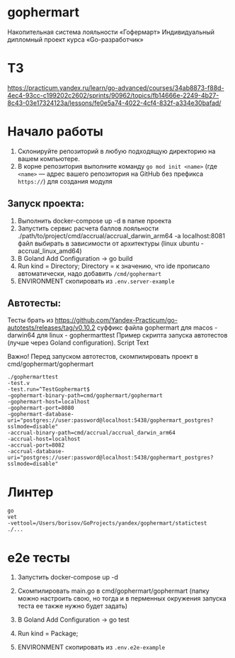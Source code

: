 # gophermart
Накопительная система лояльности «Гофермарт»
Индивидуальный дипломный проект курса «Go-разработчик»

# ТЗ
https://practicum.yandex.ru/learn/go-advanced/courses/34ab8873-f88d-4ec4-93cc-c199202c2602/sprints/90962/topics/fb14666e-2249-4b27-8c43-03e17324123a/lessons/fe0e5a74-4022-4cf4-832f-a334e30bafad/


# Начало работы

1. Склонируйте репозиторий в любую подходящую директорию на вашем компьютере.
2. В корне репозитория выполните команду `go mod init <name>` (где `<name>` — адрес вашего репозитория на GitHub без
   префикса `https://`) для создания модуля

## Запуск проекта:

1. Выполнить docker-compose up -d в папке проекта
2. Запустить сервис расчета баллов лояльности ./path/to/project/cmd/accrual/accrual_darwin_arm64 -a localhost:8081
   файл выбирать в зависимости от архитектуры (linux ubuntu - accrual_linux_amd64)
3. В Goland Add Configuration -> go build
4. Run kind = Directory; Directory = к значению, что ide прописало автоматически, надо добавить ```/cmd/gophermart```
5. ENVIRONMENT скопировать из ```.env.server-example```


## Автотесты:
Тесты брать из https://github.com/Yandex-Practicum/go-autotests/releases/tag/v0.10.2
суффикс файла gophermart
для macos - darwin64
для linux - gophermarttest
Пример скрипта запуска автотестов (лучше через Goland configuration). Script Text

Важно!
Перед запуском автотестов, скомпилировать проект в cmd/gophermart/gophermart

```
./gophermarttest
-test.v
-test.run=^TestGophermart$
-gophermart-binary-path=cmd/gophermart/gophermart
-gophermart-host=localhost
-gophermart-port=8080
-gophermart-database-uri="postgres://user:password@localhost:5438/gophermart_postgres?sslmode=disable"
-accrual-binary-path=cmd/accrual/accrual_darwin_arm64
-accrual-host=localhost
-accrual-port=8082
-accrual-database-uri="postgres://user:password@localhost:5438/gophermart_postgres?sslmode=disable"
```

# Линтер
```
go
vet
-vettool=/Users/borisov/GoProjects/yandex/gophermart/statictest
./...
```

# e2e тесты

1. Запустить docker-compose up -d

2. Скомпилировать main.go в cmd/gophermart/gophermart (папку можно настроить свою, но тогда и в перменных окружения запуска теста ее также нужно будет задать)

3. В Goland Add Configuration -> go test

4. Run kind = Package;

5. ENVIRONMENT скопировать из ```.env.e2e-example```
